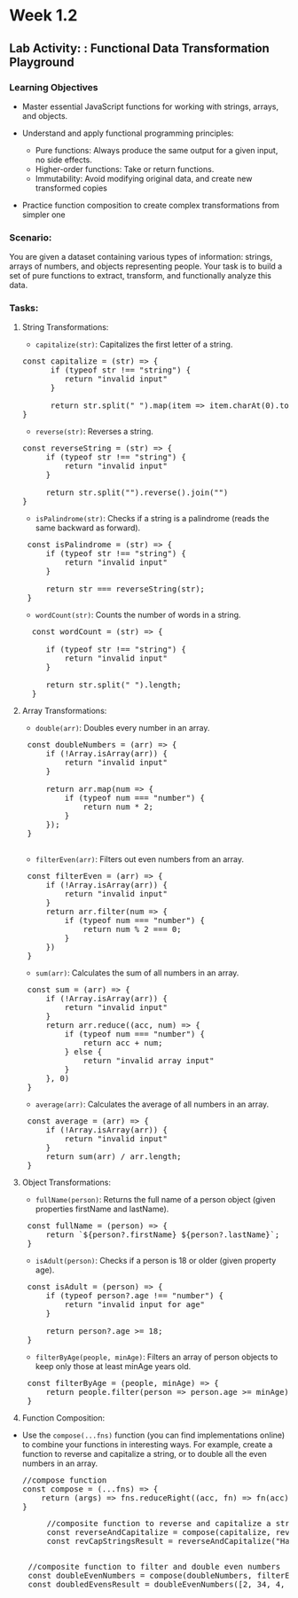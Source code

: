 # Week 1.2

## Lab Activity: : Functional Data Transformation Playground

### Learning Objectives

- Master essential JavaScript functions for working with strings, arrays, and objects.
- Understand and apply functional programming principles:
  - Pure functions: Always produce the same output for a given input, no side
    effects.
  - Higher-order functions: Take or return functions.
  - Immutability: Avoid modifying original data, and create new transformed copies

- Practice function composition to create complex transformations from simpler one

### Scenario:
You are given a dataset containing various types of information: strings, arrays of numbers, and
objects representing people. Your task is to build a set of pure functions to extract, transform,
and functionally analyze this data.

### Tasks:
1. String Transformations:
   - `capitalize(str)`: Capitalizes the first letter of a string.
   <pre>
   const capitalize = (str) => {
         if (typeof str !== "string") {
            return "invalid input"
         }
   
         return str.split(" ").map(item => item.charAt(0).toUpperCase() + item.slice(1)).join(" ");
   }
   </pre>
   - `reverse(str)`: Reverses a string.
   <pre>
   const reverseString = (str) => {
        if (typeof str !== "string") {
            return "invalid input"
        }
   
        return str.split("").reverse().join("")
   }
   </pre>
   - `isPalindrome(str)`: Checks if a string is a palindrome (reads the same backward as forward).
   <pre>
    const isPalindrome = (str) => {
        if (typeof str !== "string") {
            return "invalid input"
        }
   
        return str === reverseString(str);
    }
   </pre>

   - `wordCount(str)`: Counts the number of words in a string.
   <pre>
     const wordCount = (str) => {
     
        if (typeof str !== "string") {
            return "invalid input"
        }
    
        return str.split(" ").length;
     }
   </pre>
2. Array Transformations:
    - `double(arr)`: Doubles every number in an array.
   <pre>
    const doubleNumbers = (arr) => {
        if (!Array.isArray(arr)) {
            return "invalid input"
        }
   
        return arr.map(num => {
            if (typeof num === "number") {
                return num * 2;
            }
        });
    }
    </pre>

   - `filterEven(arr)`: Filters out even numbers from an array.
    <pre>
    const filterEven = (arr) => {
        if (!Array.isArray(arr)) {
            return "invalid input"
        }
        return arr.filter(num => {
            if (typeof num === "number") {
                return num % 2 === 0;
            }
        })
    }
   </pre>
   - `sum(arr)`: Calculates the sum of all numbers in an array.
    <pre>
    const sum = (arr) => {
        if (!Array.isArray(arr)) {
            return "invalid input"
        }
        return arr.reduce((acc, num) => {
            if (typeof num === "number") {
                return acc + num;
            } else {
                return "invalid array input"
            }
        }, 0)
    }
   </pre>
   - `average(arr)`: Calculates the average of all numbers in an array.
    <pre>
    const average = (arr) => {
        if (!Array.isArray(arr)) {
            return "invalid input"
        }
        return sum(arr) / arr.length;
    }
   </pre>

3. Object Transformations:
   - `fullName(person)`: Returns the full name of a person object (given
   properties firstName and lastName).
    <pre>
    const fullName = (person) => {
        return `${person?.firstName} ${person?.lastName}`;
    }
   </pre>
   - `isAdult(person)`: Checks if a person is 18 or older (given property age).
    <pre>
    const isAdult = (person) => {
        if (typeof person?.age !== "number") {
            return "invalid input for age"
        }
    
        return person?.age >= 18;
    }
   </pre>
   - `filterByAge(people, minAge)`: Filters an array of person objects to keep
   only those at least minAge years old.
    <pre>
    const filterByAge = (people, minAge) => {
        return people.filter(person => person.age >= minAge)
    }
   </pre>
4. Function Composition:
  - Use the `compose(...fns)` function (you can find implementations online) to
   combine your functions in interesting ways. For example, create a function to
   reverse and capitalize a string, or to double all the even numbers in an array.
    <pre>
    //compose function
    const compose = (...fns) => {
        return (args) => fns.reduceRight((acc, fn) => fn(acc), args);
    }
   </pre>
   <pre>
        //composite function to reverse and capitalize a string
        const reverseAndCapitalize = compose(capitalize, reverseString)
        const revCapStringsResult = reverseAndCapitalize("Halic")
    </pre>
   <pre>
    //composite function to filter and double even numbers
    const doubleEvenNumbers = compose(doubleNumbers, filterEven)
    const doubledEvensResult = doubleEvenNumbers([2, 34, 4, 6, 5, 3])
   </pre>